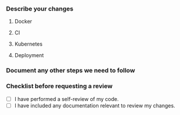 ### Describe your changes

1. Docker



2. CI



3. Kubernetes



4. Deployment



### Document any other steps we need to follow



### Checklist before requesting a review

- [ ] I have performed a self-review of my code.
- [ ] I have included any documentation relevant to review my changes.